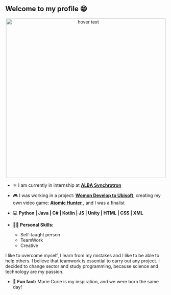 ## Welcome to my profile 😁

<p align="center">
  <img src="https://user-images.githubusercontent.com/73069754/165260258-fd54d392-973d-47ac-a29b-1767dba36583.png" width="500" title="hover text">  
</p>

 -  ⚛ I am currently in internship at [**ALBA Synchrotron**](https://www.cells.es/es/)

 -  🎮 I was working in a project: [**Womxn Develop to Ubisoft**](https://paris.ubisoft.com/en/womxn-develop-at-ubisoft/), creating my own video game: [**Atomic Hunter** ](https://github.com/saidaHF/Atomic-Hunter.git), and I was a finalist
 
 - 💻 **Python | Java | C# | Kotlin | JS | Unity | HTML | CSS | XML**
 
 - 👩🏻 **Personal Skills:** 
     - Self-taught person
     - TeamWork
     - Creative

I like to overcome myself, I learn from my mistakes and I like to be able to help others. I believe that teamwork is essential to carry out any project.
I decided to change sector and study programming, because science and technology are my passion.

- 🌙 **Fun fact:** Marie Curie is my inspiration, and we were born the same day!


